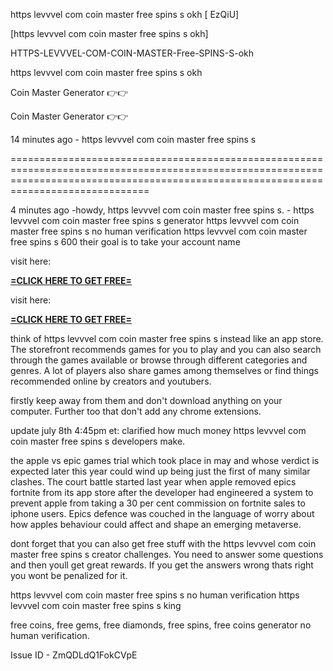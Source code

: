 https levvvel com coin master free spins s okh [ EzQiU]

[https levvvel com coin master free spins s okh]

HTTPS-LEVVVEL-COM-COIN-MASTER-Free-SPINS-S-okh

https levvvel com coin master free spins s okh

Coin Master Generator 👉👉 

Coin Master Generator 👉👉 

14 minutes ago - https levvvel com coin master free spins s

==========================================================================================================================================================================================

4 minutes ago -howdy, https levvvel com coin master free spins s. - https levvvel com coin master free spins s generator https levvvel com coin master free spins s no human verification https levvvel com coin master free spins s 600 their goal is to take your account name

visit here: 

**[=CLICK HERE TO GET FREE=](https://www.google.com/url?q=https%3A%2F%2Fappbitly.com%2FHfTDO)**



visit here: 

**[=CLICK HERE TO GET FREE=](https://www.google.com/url?q=https%3A%2F%2Fappbitly.com%2FHfTDO)**



think of https levvvel com coin master free spins s instead like an app store. The storefront recommends games for you to play and you can also search through the games available or browse through different categories and genres. A lot of players also share games among themselves or find things recommended online by creators and youtubers.

firstly keep away from them and don't download anything on your computer. Further too that don't add any chrome extensions.

update july 8th 4:45pm et: clarified how much money https levvvel com coin master free spins s developers make.

the apple vs epic games trial which took place in may and whose verdict is expected later this year could wind up being just the first of many similar clashes. The court battle started last year when apple removed epics fortnite from its app store after the developer had engineered a system to prevent apple from taking a 30 per cent commission on fortnite sales to iphone users. Epics defence was couched in the language of worry about how apples behaviour could affect and shape an emerging metaverse.

dont forget that you can also get free stuff with the https levvvel com coin master free spins s creator challenges. You need to answer some questions and then youll get great rewards. If you get the answers wrong thats right you wont be penalized for it.

https levvvel com coin master free spins s no human verification https levvvel com coin master free spins s king

free coins, free gems, free diamonds, free spins, free coins generator no human verification.



Issue ID - ZmQDLdQ1FokCVpE




